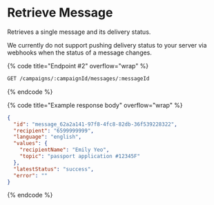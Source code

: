 # Retrieve Message

Retrieves a single message and its delivery status.

We currently do not support pushing delivery status to your server via webhooks when the status of a message changes.

{% code title="Endpoint #2" overflow="wrap" %}

```sh
GET /campaigns/:campaignId/messages/:messageId
```

{% endcode %}

{% code title="Example response body" overflow="wrap" %}

```json
{
  "id": "message_62a2a141-97f8-4fc8-82db-36f539228322",
  "recipient": "6599999999",
  "language": "english",
  "values": {
    "recipientName": "Emily Yeo",
    "topic": "passport application #12345F"
  },
  "latestStatus": "success",
  "error": ""
}
```

{% endcode %}
